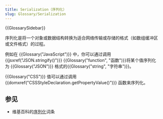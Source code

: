 ```yaml
---
title: Serialization（序列化）
slug: Glossary/Serialization
---
```


{{GlossarySidebar}}

序列化是将一个对象或数据结构转换为适合网络传输或存储的格式（如数组缓冲区或文件格式）的过程。

例如在 {{Glossary("JavaScript")}} 中，你可以通过调用 {{jsxref("JSON.stringify()")}} {{Glossary("function", "函数")}}将某个值序列化为 {{Glossary("JSON")}} 格式的{{Glossary("string", "字符串")}}。

{{Glossary("CSS")}} 值可以通过调用 {{domxref("CSSStyleDeclaration.getPropertyValue()")}} 函数来序列化。

## 参见

- 维基百科的[序列化](https://zh.wikipedia.org/zh-cn/序列化)词条
